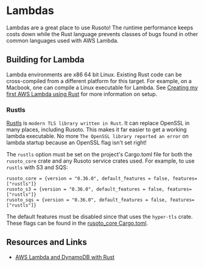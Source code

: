 # Lambdas

Lambdas are a great place to use Rusoto! The runtime performance keeps costs down while the Rust language prevents classes of bugs found in other common languages used with AWS Lambda.

## Building for Lambda

Lambda environments are x86 64 bit Linux. Existing Rust code can be cross-compiled from a different platform for this target. For example, on a Macbook, one can compile a Linux executable for Lambda. See [Creating my first AWS Lambda using Rust](https://medium.com/@kkostov/rust-aws-lambda-30a1b92d4009) for more information on setup.

### Rustls

[Rustls](https://github.com/ctz/rustls) is `modern TLS library written in Rust`. It can replace OpenSSL in many places, including Rusoto. This makes it far easier to get a working lambda executable. No more `The OpenSSL library reported an error` on lambda startup because an OpenSSL flag isn't set right!

The `rustls` option must be set on the project's Cargo.toml file for both the `rusoto_core` crate and any Rusoto service crates used. For example, to use `rustls` with S3 and SQS:

```
rusoto_core = {version = "0.36.0", default_features = false, features=["rustls"]}
rusoto_s3 = {version = "0.36.0", default_features = false, features=["rustls"]}
rusoto_sqs = {version = "0.36.0", default_features = false, features=["rustls"]}
```

The default features must be disabled since that uses the `hyper-tls` crate. These flags can be found in the [rusoto_core Cargo.toml](https://github.com/rusoto/rusoto/blob/master/rusoto/core/Cargo.toml).

## Resources and Links

- [AWS Lambda and DynamoDB with Rust](https://medium.com/@kkostov/aws-lambda-dynamodb-rust-df84bd15d29b)

